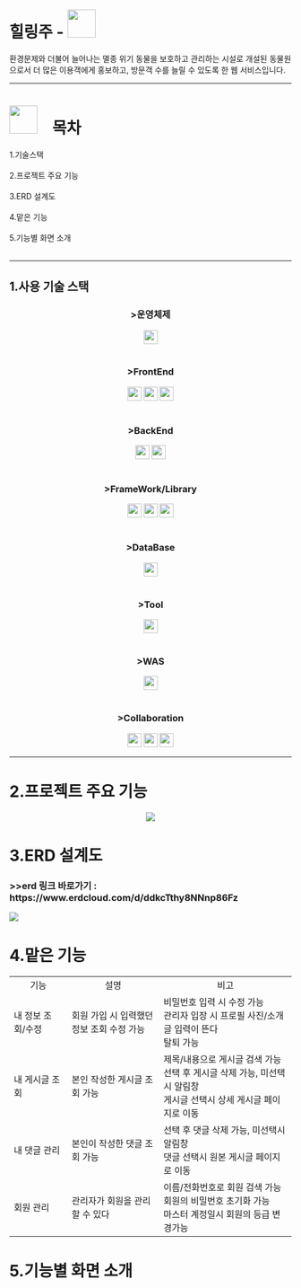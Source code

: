 <h1>힐링주 - <img style="width:50px; height:50px;" src="https://github.com/user-attachments/assets/13580612-435b-47c5-8b11-b18fa0ec6d9f"></h1>

환경문제와 더불어 늘어나는 멸종 위기 동물을 보호하고 관리하는 시설로 개설된 동물원으로서 더 많은 이용객에게 홍보하고, 방문객 수를 늘릴 수 있도록 한 웹 서비스입니다.
<hr/>
<h1><img style="width:50px; height:50px;" src="https://private-user-images.githubusercontent.com/172222890/363553665-910bd2e9-b86c-4e64-93a6-d6a81d062410.png?jwt=eyJhbGciOiJIUzI1NiIsInR5cCI6IkpXVCJ9.eyJpc3MiOiJnaXRodWIuY29tIiwiYXVkIjoicmF3LmdpdGh1YnVzZXJjb250ZW50LmNvbSIsImtleSI6ImtleTUiLCJleHAiOjE3MjUyNDkwMjcsIm5iZiI6MTcyNTI0ODcyNywicGF0aCI6Ii8xNzIyMjI4OTAvMzYzNTUzNjY1LTkxMGJkMmU5LWI4NmMtNGU2NC05M2E2LWQ2YTgxZDA2MjQxMC5wbmc_WC1BbXotQWxnb3JpdGhtPUFXUzQtSE1BQy1TSEEyNTYmWC1BbXotQ3JlZGVudGlhbD1BS0lBVkNPRFlMU0E1M1BRSzRaQSUyRjIwMjQwOTAyJTJGdXMtZWFzdC0xJTJGczMlMkZhd3M0X3JlcXVlc3QmWC1BbXotRGF0ZT0yMDI0MDkwMlQwMzQ1MjdaJlgtQW16LUV4cGlyZXM9MzAwJlgtQW16LVNpZ25hdHVyZT0xZTM4YmRhYmZjN2M3MTllMzEzNWE1MjA4YmYxOTIwYzY5YjMxNzJmZjUzOWUwOWNmNmE2MDQ4OWI3NzRjYWI2JlgtQW16LVNpZ25lZEhlYWRlcnM9aG9zdCZhY3Rvcl9pZD0wJmtleV9pZD0wJnJlcG9faWQ9MCJ9.qWSHv8zIyDhKQ9u1JTM3rcHpMCjidbPisQKnrI1RmIE">&nbsp;&nbsp;&nbsp;&nbsp;목차</h1>
1.기술스택<br/><br/>
2.프로젝트 주요 기능<br/><br/>
3.ERD 설계도<br/><br/>
4.맡은 기능<br/><br/>
5.기능별 화면 소개<br/><br/>
<hr/>
<h2>1.사용 기술 스택</h2>

<h3 align="center">>운영체제</h3>
<div align="center">
  <img src="https://img.shields.io/badge/window-3A76F0?style=flat-square" height="25">
</div><br/>
<h3 align="center">>FrontEnd</h3>
<div align="center">
  <img src="https://img.shields.io/badge/CSS3-1572B6?style=for-the-badge&logo=css3&logoColor=white" height="25">
  <img src="https://img.shields.io/badge/jquery-0769AD?style=for-the-badge&logo=jquery&logoColor=white" height="25">
  <img src="https://img.shields.io/badge/javascript-F7DF1E?style=for-the-badge&logo=javascript&logoColor=white" height="25">    
</div><br/>
<h3 align="center">>BackEnd</h3>
<div align="center">
  <img src="https://img.shields.io/badge/java 11-4B4B77?style=flat-square" height="25">
  <img src="https://img.shields.io/badge/mysql-4479A1?style=for-the-badge&logo=mysql&logoColor=white" height="25">
</div><br/>
<h3 align="center">>FrameWork/Library</h3>
<div align="center">
  <img src="https://img.shields.io/badge/bootstrap-7952B3?style=for-the-badge&logo=bootstrap&logoColor=white" height="25">
  <img src="https://img.shields.io/badge/myBatis-333333?style=flat-square" height="25">
  <img src="https://img.shields.io/badge/spring-6DB33F?style=for-the-badge&logo=spring&logoColor=white" height="25">
</div><br/>
<h3 align="center">>DataBase</h3>
<div align="center">
  <img src="https://img.shields.io/badge/oracle-F80000?style=for-the-badge&logo=oracle&logoColor=white" height="25">
</div><br/>
<h3 align="center">>Tool</h3>
<div align="center">
  <img src="https://img.shields.io/badge/sqlDeveloper-4479A1?style=flat-square" height="25">
</div><br/>
<h3 align="center">>WAS</h3>
<div align="center">
  <img src="https://img.shields.io/badge/apachetomcat-F8DC75?style=for-the-badge&logo=apachetomcat&logoColor=white" height="25">  
</div><br/>
<h3 align="center">>Collaboration</h3>
<div align="center">
  <img src="https://img.shields.io/badge/googledrive-4285F4?style=for-the-badge&logo=googledrive&logoColor=white" height="25">
  <img src="https://img.shields.io/badge/github-181717?style=for-the-badge&logo=github&logoColor=white" height="25">
  <img src="https://img.shields.io/badge/figma-F24E1E?style=for-the-badge&logo=figma&logoColor=white" height="25">
</div>
<hr/>
<h1>2.프로젝트 주요 기능</h1>
<div align="center" >
  <img src="https://github.com/user-attachments/assets/03a46b98-f30e-46c4-b215-4d218fc05659">
</div>
<h1>3.ERD 설계도</h1>
<h3>>>erd 링크 바로가기 : https://www.erdcloud.com/d/ddkcTthy8NNnp86Fz</h3>
<img src="https://github.com/user-attachments/assets/6a97d072-f8fa-491d-9b5a-933348fbdcbe">
<h1>4.맡은 기능</h1>
<div align="center">
  <table>
  <tbody>
    <tr>
      <td align="center">기능</td>
      <td align="center">설명</td>
      <td align="center">비고</td>
    </tr>
    <tr>
      <td>내 정보 조회/수정</td>
      <td>회원 가입 시 입력했던 <br/>정보 조회 수정 가능</td>
      <td>
        비밀번호 입력 시 수정 가능<br>
        관리자 입장 시 프로필 사진/소개글 입력이 뜬다<br/>
        탈퇴 가능
      </td>
    </tr>
    <tr>
      <td>내 게시글 조회</td>
      <td>본인 작성한 게시글 조회 가능</td>
      <td>
        제목/내용으로 게시글 검색 가능<br/>
        선택 후 게시글 삭제 가능, 미선택시 알림창 <br/>
        게시글 선택시 상세 게시글 페이지로 이동
      </td>
    </tr>
    <tr>
      <td>내 댓글 관리</td>
      <td>본인이 작성한 댓글 조회 가능</td>
      <td>
        선택 후 댓글 삭제 가능, 미선택시 알림창 <br/>
        댓글 선택시 원본 게시글 페이지로 이동
      </td>
    </tr>
    <tr>
      <td>회원 관리</td>
      <td>관리자가 회원을 관리할 수 있다</td>
      <td>
        이름/전화번호로 회원 검색 가능<br/>
        회원의 비밀번호 초기화 가능<br/>
        마스터 계정일시 회원의 등급 변경가능
      </td>
    </tr>   
  </tbody>
</table>  
</div>

<h1>5.기능별 화면 소개</h1>








